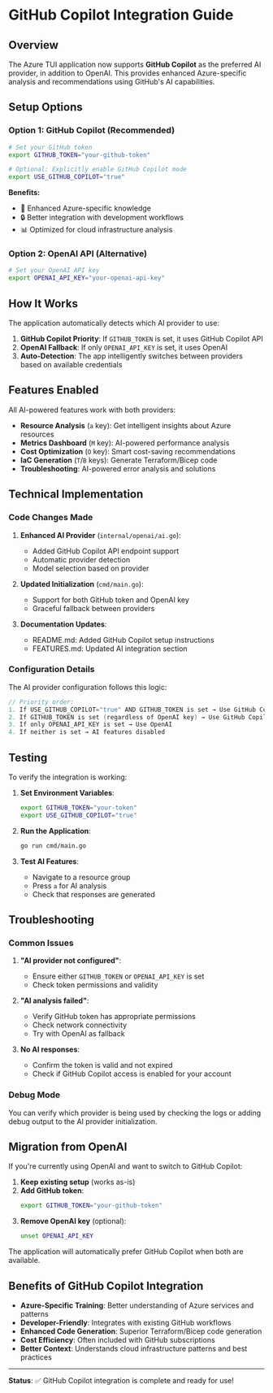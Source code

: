 # GitHub Copilot Integration Guide

## Overview

The Azure TUI application now supports **GitHub Copilot** as the preferred AI provider, in addition to OpenAI. This provides enhanced Azure-specific analysis and recommendations using GitHub's AI capabilities.

## Setup Options

### Option 1: GitHub Copilot (Recommended)

```bash
# Set your GitHub token
export GITHUB_TOKEN="your-github-token"

# Optional: Explicitly enable GitHub Copilot mode
export USE_GITHUB_COPILOT="true"
```

**Benefits:**
- 🚀 Enhanced Azure-specific knowledge
- 🔒 Better integration with development workflows
- 📊 Optimized for cloud infrastructure analysis

### Option 2: OpenAI API (Alternative)

```bash
# Set your OpenAI API key
export OPENAI_API_KEY="your-openai-api-key"
```

## How It Works

The application automatically detects which AI provider to use:

1. **GitHub Copilot Priority**: If `GITHUB_TOKEN` is set, it uses GitHub Copilot API
2. **OpenAI Fallback**: If only `OPENAI_API_KEY` is set, it uses OpenAI
3. **Auto-Detection**: The app intelligently switches between providers based on available credentials

## Features Enabled

All AI-powered features work with both providers:

- **Resource Analysis** (`a` key): Get intelligent insights about Azure resources
- **Metrics Dashboard** (`M` key): AI-powered performance analysis
- **Cost Optimization** (`O` key): Smart cost-saving recommendations
- **IaC Generation** (`T`/`B` keys): Generate Terraform/Bicep code
- **Troubleshooting**: AI-powered error analysis and solutions

## Technical Implementation

### Code Changes Made

1. **Enhanced AI Provider** (`internal/openai/ai.go`):
   - Added GitHub Copilot API endpoint support
   - Automatic provider detection
   - Model selection based on provider

2. **Updated Initialization** (`cmd/main.go`):
   - Support for both GitHub token and OpenAI key
   - Graceful fallback between providers

3. **Documentation Updates**:
   - README.md: Added GitHub Copilot setup instructions
   - FEATURES.md: Updated AI integration section

### Configuration Details

The AI provider configuration follows this logic:

```go
// Priority order:
1. If USE_GITHUB_COPILOT="true" AND GITHUB_TOKEN is set → Use GitHub Copilot
2. If GITHUB_TOKEN is set (regardless of OpenAI key) → Use GitHub Copilot  
3. If only OPENAI_API_KEY is set → Use OpenAI
4. If neither is set → AI features disabled
```

## Testing

To verify the integration is working:

1. **Set Environment Variables**:
   ```bash
   export GITHUB_TOKEN="your-token"
   export USE_GITHUB_COPILOT="true"
   ```

2. **Run the Application**:
   ```bash
   go run cmd/main.go
   ```

3. **Test AI Features**:
   - Navigate to a resource group
   - Press `a` for AI analysis
   - Check that responses are generated

## Troubleshooting

### Common Issues

1. **"AI provider not configured"**:
   - Ensure either `GITHUB_TOKEN` or `OPENAI_API_KEY` is set
   - Check token permissions and validity

2. **"AI analysis failed"**:
   - Verify GitHub token has appropriate permissions
   - Check network connectivity
   - Try with OpenAI as fallback

3. **No AI responses**:
   - Confirm the token is valid and not expired
   - Check if GitHub Copilot access is enabled for your account

### Debug Mode

You can verify which provider is being used by checking the logs or adding debug output to the AI provider initialization.

## Migration from OpenAI

If you're currently using OpenAI and want to switch to GitHub Copilot:

1. **Keep existing setup** (works as-is)
2. **Add GitHub token**:
   ```bash
   export GITHUB_TOKEN="your-github-token"
   ```
3. **Remove OpenAI key** (optional):
   ```bash
   unset OPENAI_API_KEY
   ```

The application will automatically prefer GitHub Copilot when both are available.

## Benefits of GitHub Copilot Integration

- **Azure-Specific Training**: Better understanding of Azure services and patterns
- **Developer-Friendly**: Integrates with existing GitHub workflows
- **Enhanced Code Generation**: Superior Terraform/Bicep code generation
- **Cost Efficiency**: Often included with GitHub subscriptions
- **Better Context**: Understands cloud infrastructure patterns and best practices

---

**Status**: ✅ GitHub Copilot integration is complete and ready for use!
